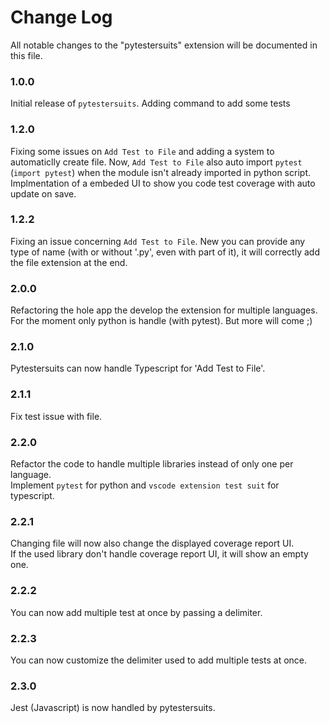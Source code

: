 # Change Log

All notable changes to the "pytestersuits" extension will be documented in this file.

### 1.0.0

Initial release of `pytestersuits`.
Adding command to add some tests

### 1.2.0

Fixing some issues on `Add Test to File` and adding a system to automaticlly create file.
Now, `Add Test to File` also auto import `pytest` (`import pytest`) when the module isn't already imported in python script.
<br>
Implmentation of a embeded UI to show you code test coverage with auto update on save.

### 1.2.2

Fixing an issue concerning `Add Test to File`.
New you can provide any type of name (with or without '.py', even with part of it), it will correctly add the file extension at the end.

### 2.0.0

Refactoring the hole app the develop the extension for multiple languages.
For the moment only python is handle (with pytest). But more will come ;)

### 2.1.0

Pytestersuits can now handle Typescript for 'Add Test to File'.

### 2.1.1

Fix test issue with file.

### 2.2.0

Refactor the code to handle multiple libraries instead of only one per language. <br>
Implement `pytest` for python and `vscode extension test suit` for typescript.

### 2.2.1

Changing file will now also change the displayed coverage report UI. <br>
If the used library don't handle coverage report UI, it will show an empty one.

### 2.2.2

You can now add multiple test at once by passing a delimiter.

### 2.2.3

You can now customize the delimiter used to add multiple tests at once.

### 2.3.0

Jest (Javascript) is now handled by pytestersuits.